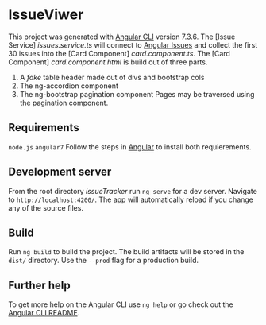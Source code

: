 # IssueViwer

This project was generated with [Angular CLI](https://github.com/angular/angular-cli) version 7.3.6.
The [Issue Service] *issues.service.ts* will connect to [Angular Issues](https://api.github.com/repos/angular/angular/issues) and collect the first 30 issues into the [Card Component] *card.component.ts*.
The [Card Component] *card.component.html* is build out of three parts.
1. A *fake* table header made out of divs and bootstrap cols
2. The ng-accordion component
3. The ng-bootstrap pagination component
Pages may be traversed using the pagination component.

## Requirements

`node.js`
`angular7`
Follow the steps in [Angular](https://angular.io/guide/quickstarti) to install both requierements.

## Development server

From the root directory *issueTracker* run `ng serve` for a dev server. Navigate to `http://localhost:4200/`. The app will automatically reload if you change any of the source files.


## Build

Run `ng build` to build the project. The build artifacts will be stored in the `dist/` directory. Use the `--prod` flag for a production build.

## Further help

To get more help on the Angular CLI use `ng help` or go check out the [Angular CLI README](https://github.com/angular/angular-cli/blob/master/README.md).
